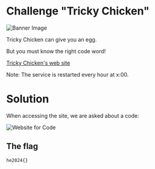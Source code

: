 # Challenge "Tricky Chicken"
![Banner Image](banner.jpg)

Tricky Chicken can give you an egg.

But you must know the right code word!

[Tricky Chicken's web site](http://ch.hackyeaster.com:2402/)

Note: The service is restarted every hour at x:00.

# Solution

When accessing the site, we are asked about a code:

![Website for Code](website.png)




## The flag
    he2024{}
